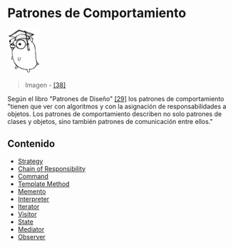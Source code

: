 # Patrones de Comportamiento

![](../../../.gitbook/assets/doc.png)

> Imagen - [\[38\]](../../../recursos.md)

Según el libro "Patrones de Diseño" [\[29\]](../../../recursos.md) los patrones de comportamiento "tienen que ver con algoritmos y con la asignación de responsabilidades a objetos. Los patrones de comportamiento describen no solo patrones de clases y objetos, sino también patrones de comunicación entre ellos."

## Contenido

* [Strategy](strategy.md)
* [Chain of Responsibility](chainofresponsability.md)
* [Command](command.md)
* [Template Method](templatemethod.md)
* [Memento](memento.md)
* [Interpreter](interpreter.md)
* [Iterator](iterator.md)
* [Visitor](visitor.md)
* [State](state.md)
* [Mediator](mediator.md)
* [Observer](observer.md)

